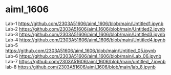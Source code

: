 # aiml_1606 
Lab-1 https://github.com/2303A51606/aiml_1606/blob/main/Untitled1.ipynb
Lab-2 https://github.com/2303A51606/aiml_1606/blob/main/Untitled2.ipynb
Lab-3 https://github.com/2303A51606/aiml_1606/blob/main/Untitled3.ipynb
Lab-4 https://github.com/2303A51606/aiml_1606/blob/main/Untitled4.ipynb
Lab-5 https://github.com/2303A51606/aiml_1606/blob/main/Untitled_05.ipynb
Lab-6 https://github.com/2303A51606/aiml_1606/blob/main/Lab_06.ipynb
Lab-7 https://github.com/2303A51606/aiml_1606/blob/main/untitled_7.ipynb
lab-8 https://github.com/2303A51606/aiml_1606/blob/main/lab_8.ipynb

